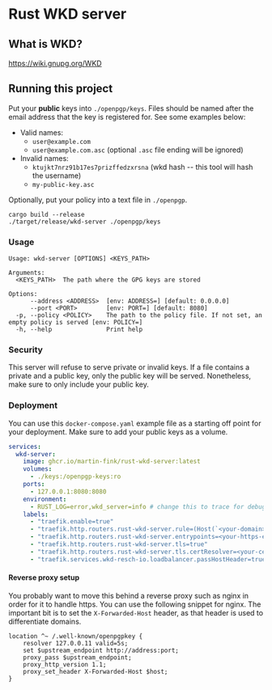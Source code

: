 # Rust WKD server

## What is WKD?

https://wiki.gnupg.org/WKD

## Running this project

Put your **public** keys into `./openpgp/keys`.
Files should be named after the email address that the key is registered for.
See some examples below:

- Valid names:
  - `user@example.com`
  - `user@example.com.asc` (optional `.asc` file ending will be ignored)
- Invalid names:
  - `ktujkt7nrz91b17es7prizffedzxrsna` (wkd hash -- this tool will hash the username)
  - `my-public-key.asc`

Optionally, put your policy into a text file in `./openpgp`.

```shell
cargo build --release
./target/release/wkd-server ./openpgp/keys
```

### Usage

```
Usage: wkd-server [OPTIONS] <KEYS_PATH>

Arguments:
  <KEYS_PATH>  The path where the GPG keys are stored

Options:
      --address <ADDRESS>  [env: ADDRESS=] [default: 0.0.0.0]
      --port <PORT>        [env: PORT=] [default: 8080]
  -p, --policy <POLICY>    The path to the policy file. If not set, an empty policy is served [env: POLICY=]
  -h, --help               Print help
```

### Security

This server will refuse to serve private or invalid keys.
If a file contains a private and a public key, only the public key will be served.
Nonetheless, make sure to only include your public key.

### Deployment

You can use this `docker-compose.yaml` example file as a starting off point for your
deployment. Make sure to add your public keys as a volume.

```yaml
services:
  wkd-server:
    image: ghcr.io/martin-fink/rust-wkd-server:latest
    volumes:
      - ./keys:/openpgp-keys:ro
    ports:
      - 127.0.0.1:8080:8080
    environment:
      - RUST_LOG=error,wkd_server=info # change this to trace for debugging
    labels:
      - "traefik.enable=true"
      - "traefik.http.routers.rust-wkd-server.rule=(Host(`<your-domain>`) && PathPrefix(`/.well-known/openpgpkey`))"
      - "traefik.http.routers.rust-wkd-server.entrypoints=<your-https-entrypoint>"
      - "traefik.http.routers.rust-wkd-server.tls=true"
      - "traefik.http.routers.rust-wkd-server.tls.certResolver=<your-certResolver>"
      - "traefik.services.wkd-resch-io.loadbalancer.passHostHeader=true"
```

#### Reverse proxy setup

You probably want to move this behind a reverse proxy such as nginx in order for it to handle https.
You can use the following snippet for nginx.
The important bit is to set the `X-Forwarded-Host` header, as that header is used to differentiate domains.

```nginx
location ^~ /.well-known/openpgpkey {
    resolver 127.0.0.11 valid=5s;
    set $upstream_endpoint http://address:port;
    proxy_pass $upstream_endpoint;
    proxy_http_version 1.1;
    proxy_set_header X-Forwarded-Host $host;
}
```
